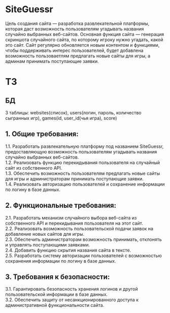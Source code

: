 # SiteGuessr
Цель создания сайта — разработка развлекательной платформы, которая даст возможность пользователям угадывать названия случайно выбранных веб-сайтов. Основная функция сайта — генерация скриншота случайного сайта, по которому игроку нужно угадать, какой это сайт. Сайт регулярно обновляется новым контентом и функциями, чтобы поддерживать интерес пользователей, будет добавлена возможность пользоваетлям предлагать новые сайты для игры, а админам принимать поступающие заявки.

# ТЗ
## БД
3 таблицы: websites(список), users(логин, пароль, количество сыгранных игр), games(id, user_id(чья игра), score)
## 1. Общие требования:
1.1. Разработать развлекательную платформу под названием SiteGuessr, предоставляющую возможность пользователям угадывать названия случайно выбранных веб-сайтов.  
1.2. Реализовать функцию перекидывания пользователя на случайный сайт из собственного API.  
1.3. Обеспечить возможность пользователям предлагать новые сайты для игры и администраторам принимать поступающие заявки.  
1.4. Реализовать авторизацию пользователей и сохранение информации по логину в базе данных.  

## 2. Функциональные требования:
2.1. Разработать механизм случайного выбора веб-сайта из собственного API и перекидывания пользователя на этот сайт.  
2.2. Реализовать возможность пользовательской подачи заявок на добавление новых сайтов для игры.  
2.3. Обеспечить администраторам возможность принимать, отклонять и управлять поступающими заявками.  
2.4. Добавить функцию скрытия названия сайта в тексте.  
2.5. Разработать систему авторизации пользователей с возможностью сохранения информации по логину в базе данных.  

## 3. Требования к безопасности:
3.1. Гарантировать безопасность хранения логинов и другой пользовательской информации в базе данных.  
3.2. Обеспечить защиту от несанкционированного доступа к административной функциональности сайта.

